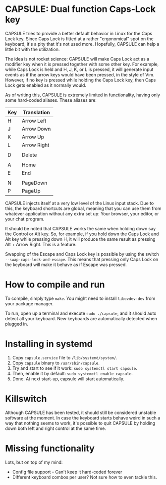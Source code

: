 # CAPSULE: Dual function Caps-Lock key

CAPSULE tries to provide a better default behavior in Linux for the
Caps Lock key. Since Caps Lock is fitted at a rather "ergonomical"
spot on the keyboard, it's a pity that it's not used more. Hopefully,
CAPSULE can help a little bit with the utilization.

The idea is not rocket science: CAPSULE will make Caps Lock act as a
modifier key when it is pressed together with some other key. For
example, while Caps Lock is held and H, J, K, or L is pressed, it will
generate input events as if the arrow keys would have been pressed, in
the style of Vim. However, if no key is pressed while holding the Caps
Lock key, then Caps Lock gets enabled as it normally would.

As of writing this, CAPSULE is extremely limited in functionality,
having only some hard-coded aliases. These aliases are:

| Key | Translation |
|-----|-------------|
| H   | Arrow Left  |
| J   | Arrow Down  |
| K   | Arrow Up    |
| L   | Arrow Right |
|     |             |
| D   | Delete      |
|     |             |
| A   | Home        |
| E   | End         |
|     |             |
| N   | PageDown    |
| P   | PageUp      |

CAPSULE injects itself at a very low level of the Linux input
stack. Due to this, the keyboard shortcuts are global, meaning that
you can use them from whatever application without any extra set up:
Your browser, your editor, or your chat program.

It should be noted that CAPSULE works the same when holding down say
the Control or Alt key. So, for example, if you hold down the Caps
Lock and Alt key while pressing down H, it will produce the same
result as pressing Alt + Arrow Right. This is a feature.

Swapping of the Escape and Caps Lock key is possible by using the
switch `--swap-caps-lock-and-escape`. This means that pressing only
Caps Lock on the keyboard will make it behave as if Escape was
pressed.

# How to compile and run

To compile, simply type `make`. You might need to install
`libevdev-dev` from your package manager.

To run, open up a terminal and execute `sudo ./capsule`, and it should
auto detect all your keyboard. New keyboards are automatically
detected when plugged in.

# Installing in systemd

1. Copy `capsule.service` file to `/lib/systemd/system/`.
2. Copy `capsule` binary to `/usr/sbin/capsule`.
3. Try and start to see if it work: `sudo systemctl start capsule`.
4. Then, enable it by default: `sudo systemctl enable capsule`.
5. Done. At next start-up, capsule will start automatically.

# Killswitch

Although CAPSULE has been tested, it should still be considered
unstable software at the moment. In case the keyboard starts behave
weird in such a way that nothing seems to work, it's possible to quit
CAPSULE by holding down both left and right control at the same time.

# Missing functionality

Lots, but on top of my mind:

* Config file support - Can't keep it hard-coded forever
* Different keyboard combos per user? Not sure how to even tackle this.

